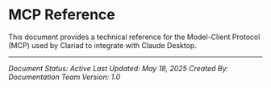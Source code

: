 # MCP Reference

This document provides a technical reference for the Model-Client Protocol (MCP) used by Clariad to integrate with Claude Desktop.

---

*Document Status: Active*
*Last Updated: May 18, 2025*
*Created By: Documentation Team*
*Version: 1.0*
